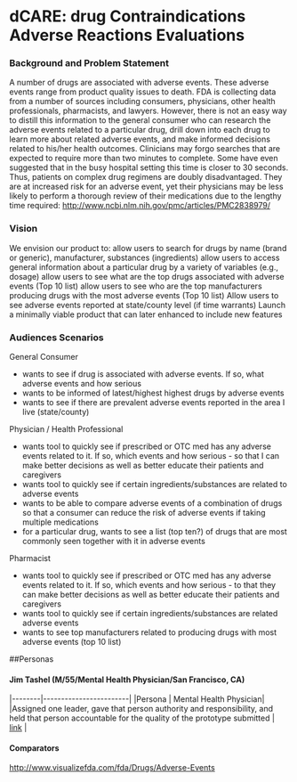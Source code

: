 # dCARE: drug Contraindications Adverse Reactions Evaluations

### Background and Problem Statement
A number of drugs are associated with adverse events. These adverse events range from product quality issues to death.
FDA is collecting data from a number of sources including consumers, physicians, other health professionals, pharmacists, and lawyers. 
However, there is not an easy way to distill this information to the general consumer who can research the adverse events related to a particular drug, drill down into each drug to learn more about related adverse events, and make informed decisions related to his/her health outcomes.
Clinicians may forgo searches that are expected to require more than two minutes to complete. Some have even suggested that in the busy hospital setting this time is closer to 30 seconds. Thus, patients on complex drug regimens are doubly disadvantaged. They are at increased risk for an adverse event, yet their physicians may be less likely to perform a thorough review of their medications due to the lengthy time required: http://www.ncbi.nlm.nih.gov/pmc/articles/PMC2838979/ 

### Vision
We envision our product to:
allow users to search for drugs by name (brand or generic), manufacturer, substances (ingredients)
allow users to access general information about a particular drug by a variety of variables (e.g., dosage)
allow users to see what are the top drugs associated with adverse events (Top 10 list)
allow users to see who are the top manufacturers producing drugs with the most adverse events (Top 10 list)
Allow users to see adverse events reported at state/county level (if time warrants)
Launch a minimally viable product that can later enhanced to include new features

### Audiences Scenarios
General Consumer
- wants to see if drug is associated with adverse events. If so, what adverse events and how serious
- wants to be informed of latest/highest highest drugs by adverse events
- wants to see if there are prevalent adverse events reported in the area I live (state/county) 

Physician / Health Professional
- wants tool to quickly see if prescribed or OTC med has any adverse events related to it. If so, which events and how serious - so that I can make better decisions as well as better educate their patients and caregivers
- wants tool to quickly see if certain ingredients/substances are related to adverse events
- wants to be able to compare adverse events of a combination of drugs so that a consumer can reduce the risk of adverse events if taking multiple medications
- for a particular drug, wants to see a list (top ten?) of drugs that are most commonly seen together with it in adverse events

Pharmacist
- wants tool to quickly see if prescribed or OTC med has any adverse events related to it. If so, which events and how serious - to that they can make better decisions as well as better educate their patients and caregivers
- wants tool to quickly see if certain ingredients/substances are related adverse events
- wants to see top manufacturers related to producing drugs with most adverse events (top 10 list)


##Personas
#### Jim Tashel (M/55/Mental Health Physician/San Francisco, CA)
|--------|------------------------|
|Persona | Mental Health Physician|
|Assigned one leader, gave that person authority and responsibility, and held that person accountable for the quality of the prototype submitted | [link](https://github.com/forumone/18F#team-and-labor-categories---design-pool) |


#### Comparators
http://www.visualizefda.com/fda/Drugs/Adverse-Events 

